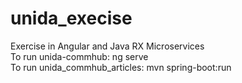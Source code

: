 # unida_execise
Exercise in Angular and Java RX Microservices  
To run unida-commhub: ng serve  
To run unida_commhub_articles: mvn spring-boot:run
